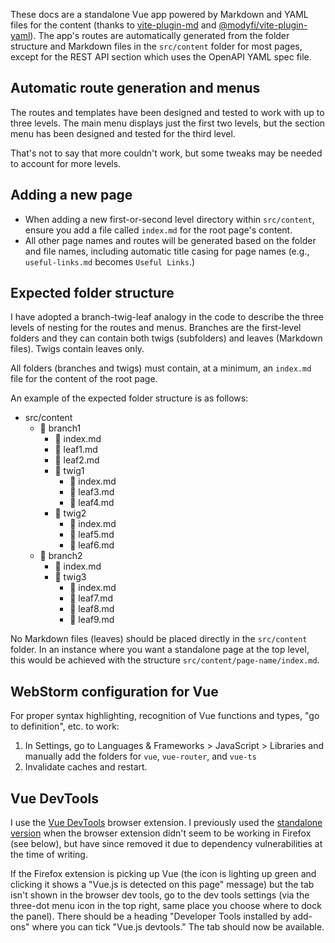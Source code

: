 These docs are a standalone Vue app powered by Markdown and YAML files for the content (thanks to [vite-plugin-md](https://www.npmjs.com/package/vite-plugin-md) and [@modyfi/vite-plugin-yaml](https://www.npmjs.com/package/@modyfi/vite-plugin-yaml)). The app's routes are automatically generated from the folder structure and Markdown files in the `src/content` folder for most pages, except for the REST API section which uses the OpenAPI YAML spec file.

## Automatic route generation and menus
The routes and templates have been designed and tested to work with up to three levels. The main menu displays just the first two levels, but the section menu has been designed and tested for the third level.

That's not to say that more couldn't work, but some tweaks may be needed to account for more levels.

## Adding a new page
* When adding a new first-or-second level directory within `src/content`, ensure you add a file called `index.md` for the root page's content.
* All other page names and routes will be  generated based on the folder and file names, including automatic title casing for page names (e.g., `useful-links.md` becomes `Useful Links`.)

## Expected folder structure

I have adopted a branch-twig-leaf analogy in the code to describe the three levels of nesting for the routes and menus. Branches are the first-level folders and they can contain both twigs (subfolders) and leaves (Markdown files). Twigs contain leaves only. 

All folders (branches and twigs) must contain, at a minimum, an `index.md` file for the content of the root page.

An example of the expected folder structure is as follows:

- src/content
  - :file_folder: branch1
    - :page_facing_up: index.md
    - :page_facing_up: leaf1.md
    - :page_facing_up: leaf2.md
    - :file_folder: twig1
      - :page_facing_up: index.md
      - :page_facing_up: leaf3.md
      - :page_facing_up: leaf4.md
    - :file_folder: twig2
      - :page_facing_up: index.md
      - :page_facing_up: leaf5.md
      - :page_facing_up: leaf6.md
  - :file_folder: branch2
    - :page_facing_up: index.md
    - :file_folder: twig3
      - :page_facing_up: index.md
      - :page_facing_up: leaf7.md
      - :page_facing_up: leaf8.md
      - :page_facing_up: leaf9.md

No Markdown files (leaves) should be placed directly in the `src/content` folder. In an instance where you want a standalone page at the top level, this would be achieved with the structure `src/content/page-name/index.md`.

## WebStorm configuration for Vue

For proper syntax highlighting, recognition of Vue functions and types, "go to definition", etc. to work:
1. In Settings, go to Languages & Frameworks > JavaScript > Libraries and manually add the folders for `vue`, `vue-router`, and `vue-ts`
2. Invalidate caches and restart.

## Vue DevTools

I use the [Vue DevTools](https://devtools.vuejs.org/guide/installation.html) browser extension. I previously used the [standalone version](https://devtools.vuejs.org/guide/installation.html#standalone) when the browser extension didn't seem to be working in Firefox (see below), but have since removed it due to dependency vulnerabilities at the time of writing.

If the Firefox extension is picking up Vue (the icon is lighting up green and clicking it shows a "Vue.js is detected on this page" message) but the tab isn't shown in the browser dev tools, go to the dev tools settings (via the three-dot menu icon in the top right, same place you choose where to dock the panel). There should be a heading "Developer Tools installed by add-ons" where you can tick "Vue.js devtools." The tab should now be available.


